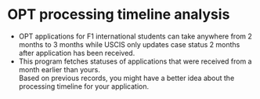 # OPT processing timeline analysis
- OPT applications for F1 international students can take anywhere from 2 months to 3 months while USCIS only updates case status 2 months after application has been received. <br />
- This program fetches statuses of applications that were received from a month earlier than yours. <br />
Based on previous records, you might have a better idea about the processing timeline for your application. <br />
